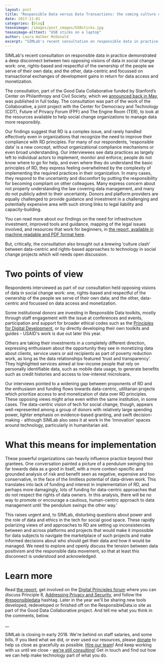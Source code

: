 ```yaml
---
layout: post
title: "Responsible Data versus Data Transactions: the coming culture clash"
date: 2017-11-01
categories: [blog]
teaseimage: /images/post_images/USBsticks.jpg
teaseimage-alttext: "USB sticks on a laptop"
author: Laura Walker McDonald
excerpt: "SIMLab's recent consultation on responsible data in practice demonstrated a deep disconnect between two opposing visions of data in social change work: one, rights-based and respectful of the ownership of the people we serve of their own data; and the other, data-centric and focussed on transactional exchanges of development gains in return for data access and monetization."
---
```

SIMLab's recent consultation on responsible data in practice demonstrated a deep disconnect between two opposing visions of data in social change work: one, rights-based and respectful of the ownership of the people we serve of their own data; and the other, data-centric and focussed on transactional exchanges of development gains in return for data access and monetization.

The consultation, part of the Good Data Collaborative funded by Stanford’s Center on Philanthropy and Civil Society, which we [announced back in May](http://simlab.org/blog/2017/05/26/do-good-data/), was published in full today. The consultation was part of the work of the Collaborative, a joint project with the Center for Democracy and Technology (CDT), Future of Privacy Forum (FPF) and The Engine Room (TER), to look at the resources available to help social change organizations to manage data more responsibly.

Our findings suggest that RD is a complex issue, and rarely handled effectively even in organizations that recognize the need to improve their compliance with RD principles. For many of our respondents, ‘responsible data’ is a new concept, without organizational compliance mechanisms or even broad understanding. Our interviewees see data practices as largely left to individual actors to implement, monitor and enforce; people do not know where to go for help, and even where they do understand the basic principles of RD, they express feeling overwhelmed by the complexity of implementing the required practices in their organization. In many cases, they respond to the uncertainty and discomfort by putting the responsibility for becoming compliant on other colleagues. Many express concern about not properly understanding the law covering data management, and many do not publicly admit to their uncertainty. Donors and platform providers are equally challenged to provide guidance and investment in a challenging and potentially expensive area with such strong links to legal liability and capacity-building.

You can read more about our findings on the need for infrastructure investment, improved tools and guidance, mapping of the legal issues involved, and resources that work for beginners, in [the report, available in machine readable and PDF format here](http://www.simlab.org/resources/dogooddata).

But, critically, the consultation also brought out a brewing ‘culture clash' between data-centric and rights-based approaches to technology in social change projects which will needs open discussion.

# Two points of view

Respondents interviewed as part of our consultation held opposing visions of data in social change work: one, rights-based and respectful of the ownership of the people we serve of their own data; and the other, data-centric and focussed on data access and monetization.

Some institutional donors are investing in Responsible Data toolkits, mostly through staff engagement with the issue at conferences and events, participation and support for broader ethical codes such as the [Principles for Digital Development](http://digitalprinciples.org), or by directly developing their own toolkits and guides - USAID's work is due out later this year.

Others are taking their investments in a completely different direction, expressing enthusiasm about the opportunity they see in monetizing data about clients, service users or aid recipients as part of poverty reduction work, as long as the data relationships featured ‘trust and transparency’. They highlighted services aimed at low-income people that rely on personally identifiable data, such as mobile data usage, to generate benefits such as credit histories and access to low-interest microloans.

Our interviews pointed to a widening gap between proponents of RD and the enthusiasm and funding flows towards data-centric, utilitarian projects which prioritize access to and monetization of data over RD principles. These opposing views might arise even within the same institution, in some cases. The data-centric vision of tech for social change, though, appears well-represented among a group of donors with relatively large spending power, lighter emphasis on evidence-based granting, and swift decision-making - although SIMLab also sees it at work in the ‘innovation’ spaces around technology, particularly in humanitarian aid.

# What this means for implementation

These powerful organizations can heavily influence practice beyond their grantees. One conversation painted a picture of a pendulum swinging too far towards data as a good in itself, with a more context-specific and grounded analysis of risk and benefit seen as negative, expensive and too conservative, in the face of the limitless potential of data-driven work. This translates into lack of funding and interest in implementation of RD, and perhaps more damagingly, lots of funding for data-centric approaches that do not respect the rights of data owners. In this analysis, there will be no way to promote or encourage a cautious, human-centric approach to data management until ‘the pendulum swings the other way.’

This raises urgent and, to SIMLab, disturbing questions about power and the role of data and ethics in the tech for social good space. These rapidly polarizing views of and approaches to RD are setting up inconsistencies between and across platforms and projects that would make it impossible for data subjects to navigate the marketplace of such projects and make informed decisions about who should get their data and how it would be managed. We need to explore and openly discuss the tension between data positivism and the responsible data movement, so that at least this disconnect is understood and acknowledged.

# Learn more

Read [the report](http://www.simlab.org/resources/dogooddata), get involved on the [Digital Principles forum](https://forum.digitalprinciples.org) where you can discuss Principle 8, [Addressing Privacy and Security](https://digitalprinciples.org/principle/address-privacy-security/), and follow the [#responsibledata](https://twitter.com/search?q=%23responsibledata&src=typd) hashtag. Later in the year we'll be sharing new tools developed, redeveloped or finished off on the ResponsibleData.io site as part of the Good Data Collaborative project. And tell me what you think in the comments, below.

__

SIMLab is closing in early 2018. We're behind on staff salaries, and some bills. If you liked what we did, or ever used our resources, please [donate](https://www.paypal.me/simlab/35) to help us close as gracefully as possible. [Hire our team](http://simlab.org/team)! And keep working with us until we close - [we're still consulting!](http://www.simlab.org/services) Get in touch and find out how we can help make technology part of what you do.
